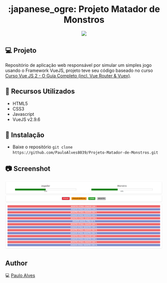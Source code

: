 <h1 align="center">:japanese_ogre: Projeto Matador de Monstros</h1>

<p align="center">
  <a href="https://vuejs.org/"><img src="https://img.shields.io/badge/VueJS-v2.9.6-green"></a>
</p>

## :computer: Projeto
Repositório de aplicação web responsável por simular um simples jogo usando o Framework VueJS, 
projeto teve seu código baseado no curso 
[Curso Vue JS 2 - O Guia Completo (incl. Vue Router & Vuex)](https://www.udemy.com/course/vue-js-completo/).

## :wrench: Recursos Utilizados
- HTML5
- CSS3
- Javascript
- VueJS v2.9.6

## :floppy_disk: Instalação
- Baixe o repositório ```git clone https://github.com/PauloAlves8039/Projeto-Matador-de-Monstros.git```

## :camera: Screenshot
![screenshot](https://github.com/PauloAlves8039/Projeto-Matador-de-Monstros/blob/master/assets/image/screenshot.png)

## Author
:computer: [Paulo Alves](https://github.com/PauloAlves8039)


